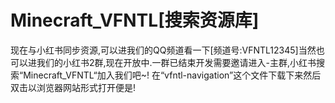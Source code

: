 # Minecraft_VFNTL[搜索资源库]
现在与小红书同步资源,可以进我们的QQ频道看一下[频道号:VFNTL12345]当然也可以进我们的小红书2群,现在开放中.一群已结束开发需要邀请进入-主群,小红书搜索“Minecraft_VFNTL“加入我们吧~!
在“vfntl-navigation”这个文件下载下来然后双击以浏览器网站形式打开便是!
